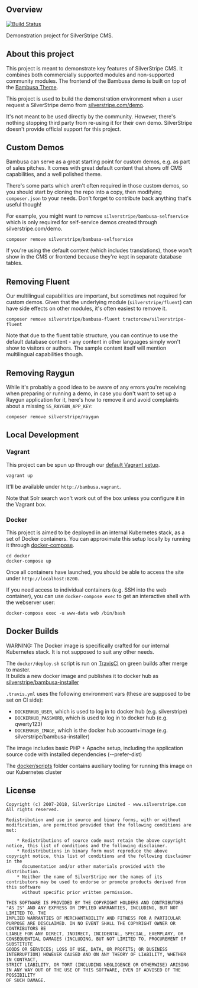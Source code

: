 ## Overview

[![Build Status](https://travis-ci.com/silverstripe/bambusa-installer.svg?branch=master)](https://travis-ci.com/silverstripe/bambusa-installer)

Demonstration project for SilverStripe CMS.

## About this project

This project is meant to demonstrate key features of SilverStripe CMS. It combines both commercially supported modules and non-supported community modules. The frontend of the Bambusa demo is built on top of the [Bambusa Theme](https://github.com/silverstripe/bambusa-theme).

This project is used to build the demonstration environment when a user request a SilverStripe demo from [silverstripe.com/demo](https://silverstripe.com/demo). 

It's not meant to be used directly by the community. However, there's nothing stopping third party from re-using it for their own demo. SilverStripe doesn't provide official support for this project.

## Custom Demos

Bambusa can serve as a great starting point for custom demos,
e.g. as part of sales pitches. It comes with great default content
that shows off CMS capabilities, and a well polished theme.

There's some parts which aren't often required in those custom demos,
so you should start by cloning the repo into a copy,
then modifying `composer.json` to your needs.
Don't forget to contribute back anything that's useful though!

For example, you might want to remove `silverstripe/bambusa-selfservice`
which is only required for self-service demos created through silverstripe.com/demo.

```
composer remove silverstripe/bambusa-selfservice
```

If you're using the default content (which includes translations),
those won't show in the CMS or frontend because they're kept in separate database tables.

## Removing Fluent

Our multilingual capabilities are important, but sometimes not required for custom demos.
Given that the underlying module (`silverstripe/fluent`) can
have side effects on other modules, it's often easiest to remove it.  

```
composer remove silverstripe/bambusa-fluent tractorcow/silverstripe-fluent
```

Note that due to the fluent table structure, you can continue to use the
default database content - any content in other languages simply won't show
to visitors or authors. The sample content itself will mention multilingual
capabilities though.

## Removing Raygun

While it's probably a good idea to be aware of any errors you're receiving
when preparing or running a demo, in case you don't want to set up a Raygun application for it,
here's how to remove it and avoid complaints about a missing `SS_RAYGUN_APP_KEY`:

```
composer remove silverstripe/raygun
```

## Local Development

### Vagrant

This project can be spun up through our
[default Vagrant setup](https://silverstripe.atlassian.net/wiki/spaces/DEV/pages/401506576/Vagrant).

```
vagrant up
```

It'll be available under `http://bambusa.vagrant`.

Note that Solr search won't work out of the box unless you configure it
in the Vagrant box.

### Docker

This project is aimed to be deployed in an internal Kubernetes stack,
as a set of Docker containers. You can approximate this setup locally
by running it through [docker-compose](https://docs.docker.com/compose/).

```
cd docker
docker-compose up
```  

Once all containers have launched, you should be able to access the site
under `http://localhost:8200`.

If you need access to individual containers (e.g. SSH into the web container),
you can use `docker-compose exec` to get an interactive shell
with the webserver user:

```
docker-compose exec -u www-data web /bin/bash
``` 

## Docker Builds

WARNING: The Docker image is specifically crafted for our internal Kubernetes stack. It is not supposed to suit any other needs.

The `docker/deploy.sh` script is run on [TravisCI](../.travis.yml) on green builds after merge to master.  
It builds a new docker image and publishes it to docker hub as [silverstripe/bambusa-installer](https://hub.docker.com/r/silverstripe/bambusa-installer)

`.travis.yml` uses the following environment vars (these are supposed to be set on CI side):
  - `DOCKERHUB_USER`, which is used to log in to docker hub (e.g. silverstripe)
  - `DOCKERHUB_PASSWORD`, which is used to log in to docker hub (e.g. qwerty123)
  - `DOCKERHUB_IMAGE`, which is the docker hub account+image (e.g. silverstripe/bambusa-installer)

The image includes basic PHP + Apache setup, including the application source code with installed dependencies (--prefer-dist)

The [docker/scripts](./docker/scripts) folder contains auxiliary tooling for running this image on our Kubernetes cluster


## License

    Copyright (c) 2007-2018, SilverStripe Limited - www.silverstripe.com
    All rights reserved.

    Redistribution and use in source and binary forms, with or without modification, are permitted provided that the following conditions are met:

        * Redistributions of source code must retain the above copyright notice, this list of conditions and the following disclaimer.
        * Redistributions in binary form must reproduce the above copyright notice, this list of conditions and the following disclaimer in the
          documentation and/or other materials provided with the distribution.
        * Neither the name of SilverStripe nor the names of its contributors may be used to endorse or promote products derived from this software
          without specific prior written permission.

    THIS SOFTWARE IS PROVIDED BY THE COPYRIGHT HOLDERS AND CONTRIBUTORS "AS IS" AND ANY EXPRESS OR IMPLIED WARRANTIES, INCLUDING, BUT NOT LIMITED TO, THE
    IMPLIED WARRANTIES OF MERCHANTABILITY AND FITNESS FOR A PARTICULAR PURPOSE ARE DISCLAIMED. IN NO EVENT SHALL THE COPYRIGHT OWNER OR CONTRIBUTORS BE
    LIABLE FOR ANY DIRECT, INDIRECT, INCIDENTAL, SPECIAL, EXEMPLARY, OR CONSEQUENTIAL DAMAGES (INCLUDING, BUT NOT LIMITED TO, PROCUREMENT OF SUBSTITUTE
    GOODS OR SERVICES; LOSS OF USE, DATA, OR PROFITS; OR BUSINESS INTERRUPTION) HOWEVER CAUSED AND ON ANY THEORY OF LIABILITY, WHETHER IN CONTRACT,
    STRICT LIABILITY, OR TORT (INCLUDING NEGLIGENCE OR OTHERWISE) ARISING IN ANY WAY OUT OF THE USE OF THIS SOFTWARE, EVEN IF ADVISED OF THE POSSIBILITY
    OF SUCH DAMAGE.
